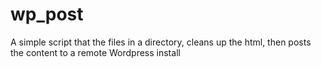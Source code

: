 # wp_post
A simple script that the files in a directory, cleans up the html, then posts the content to a remote Wordpress install
